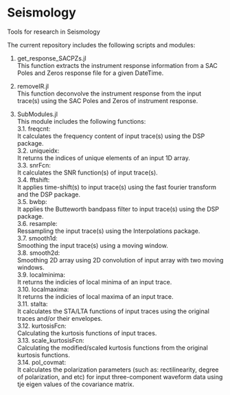 # Seismology
Tools for research in Seismology

The current repository includes the following scripts and modules:

1. get_response_SACPZs.jl\
This function extracts the instrument response information from a SAC Poles and Zeros response file for a given DateTime.

2. removeIR.jl\
This function deconvolve the instrument response from the input trace(s) using the SAC Poles and Zeros of instrument response.

3. SubModules.jl\
This module includes the following functions:\
3.1. freqcnt:\
It calculates the frequency content of input trace(s) using the DSP package.\
3.2. uniqueidx:\
  It returns the indices of unique elements of an input 1D array.\
3.3. snrFcn:\
  It calculates the SNR function(s) of input trace(s).\
3.4. fftshift:\
  It applies time-shift(s) to input trace(s) using the fast fourier transform and the DSP package.\
3.5. bwbp:\
  It applies the Butteworth bandpass filter to input trace(s) using the DSP package.\
3.6. resample:\
  Ressampling the input trace(s) using the Interpolations package.\
3.7. smooth1d:\
  Smoothing the input trace(s) using a moving window.\
3.8. smooth2d:\
  Smoothing 2D array using 2D convolution of input array with two moving windows.\
3.9. localminima:\
  It returns the indicies of local minima of an input trace.\
3.10. localmaxima:\
  It returns the indicies of local maxima of an input trace.\
3.11. stalta:\
  It calculates the STA/LTA functions of input traces using the original traces and/or their envelopes.\
3.12. kurtosisFcn:\
  Calculating the kurtosis functions of input traces.\
3.13. scale_kurtosisFcn:\
  Calculating the modified/scaled kurtosis functions from the original kurtosis functions.\
3.14. pol_covmat:\
  It calculates the polarization parameters (such as: rectilinearity, degree of polarization, and etc) for input three-component waveform data using tje eigen values of the covariance matrix.
  


